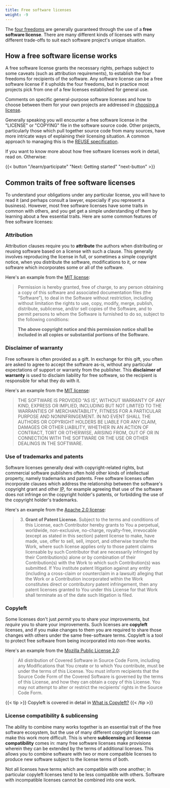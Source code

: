 ```yaml
---
title: Free software licenses
weight: -9
---
```


The [four freedoms](/learn/four-freedoms/) are generally guaranteed through the
use of a **free software license**. There are many different kinds of licenses
with many different trade-offs to suit each software project's unique situation.

## How a free software license works

A free software license grants the necessary rights, perhaps subject to
some caveats (such as attribution requirements), to establish the four freedoms
for recipients of the software. Any software license can be a free software
license if it upholds the four freedoms, but in practice most projects pick from
one of a few licenses established for general use.

Comments on specific general-purpose software licenses and how to choose between
them for your own projects are addressed in
[choosing a license](/learn/participate/choose-a-license/).

Generally speaking you will encounter a free software license in the "LICENSE"
or "COPYING" file in the software source code. Other projects, particularly
those which pull together source code from many sources, have more intricate
ways of explaining their licensing situation. A common approach to managing this
is the [REUSE specification][0].

[0]: https://reuse.software/

If you want to know more about how free software licenses work in detail, read
on. Otherwise:

{{< button "/learn/participate" "Next: Getting started" "next-button" >}}

## Common traits of free software licenses

To understand your obligations under any particular license, you will have to
read it (and perhaps consult a lawyer, especially if you represent a business).
However, most free software licenses have some traits in common with others, and
you get get a simple understanding of them by learning about a few essential
traits. Here are some common features of free software licenses:

### Attribution

Attribution clauses require you to **attribute** the authors when distributing
or reusing software based on a license with such a clause. This generally
involves reproducing the license in full, or sometimes a simple copyright
notice, when you distribute the software, modifications to it, or new software
which incorporates some or all of the software.

Here's an example from the [MIT license]:

> Permission is hereby granted, free of charge, to any person obtaining a copy of
> this software and associated documentation files (the “Software”), to deal in
> the Software without restriction, including without limitation the rights to
> use, copy, modify, merge, publish, distribute, sublicense, and/or sell copies of
> the Software, and to permit persons to whom the Software is furnished to do so,
> subject to the following conditions:
> 
> <strong style="color: var(--theme)">The above copyright notice and this permission
> notice shall be included in all copies or substantial portions of the
> Software.</strong>

[MIT license]: https://mit-license.org

### Disclaimer of warranty

Free software is often provided as a gift. In exchange for this gift, you often
are asked to agree to accept the software as-is, without any particular
expectations of support or warranty from the publisher. This **disclaimer of
warranty** is used to disclaim liability for free software, so the recipient is
responsible for what they do with it.

Here's an example from the [MIT license]:

> THE SOFTWARE IS PROVIDED “AS IS”, WITHOUT WARRANTY OF ANY KIND, EXPRESS OR
> IMPLIED, INCLUDING BUT NOT LIMITED TO THE WARRANTIES OF MERCHANTABILITY,
> FITNESS FOR A PARTICULAR PURPOSE AND NONINFRINGEMENT. IN NO EVENT SHALL THE
> AUTHORS OR COPYRIGHT HOLDERS BE LIABLE FOR ANY CLAIM, DAMAGES OR OTHER
> LIABILITY, WHETHER IN AN ACTION OF CONTRACT, TORT OR OTHERWISE, ARISING FROM,
> OUT OF OR IN CONNECTION WITH THE SOFTWARE OR THE USE OR OTHER DEALINGS IN THE
> SOFTWARE.

### Use of trademarks and patents

Software licenses generally deal with copyright-related rights, but commercial
software publishers often hold other kinds of intellectual property, namely
trademarks and patents. Free software licenses often incorporate clauses which
address the relationship between the software's copyright grant and other <abbr
title="Intellectual Property">IP</abbr>, for example agreeing that use of the
software does not infringe on the copyright holder's patents, or forbidding the
use of the copyright holder's trademarks.

Here's an example from the [Apache 2.0 license]:

> 3. **Grant of Patent License.** Subject to the terms and conditions of this
>    License, each Contributor hereby grants to You a perpetual, worldwide,
>    non-exclusive, no-charge, royalty-free, irrevocable (except as stated in
>    this section) patent license to make, have made, use, offer to sell, sell,
>    import, and otherwise transfer the Work, where such license applies only to
>    those patent claims licensable by such Contributor that are necessarily
>    infringed by their Contribution(s) alone or by combination of their
>    Contribution(s) with the Work to which such Contribution(s) was submitted.
>    If You institute patent litigation against any entity (including a
>    cross-claim or counterclaim in a lawsuit) alleging that the Work or a
>    Contribution incorporated within the Work constitutes direct or
>    contributory patent infringement, then any patent licenses granted to You
>    under this License for that Work shall terminate as of the date such
>    litigation is filed.

[Apache 2.0 license]: https://www.apache.org/licenses/LICENSE-2.0.html

### Copyleft

Some licenses don't just *permit* you to share your improvements, but *require*
you to share your improvements. Such licenses are **copyleft** licenses, and if
you make changes to them you are required to share those changes with others
under the same free-software terms. Copyleft is a tool to protect free software
from being incorporated into non-free works.

Here's an example from the [Mozilla Public License 2.0]:

> All distribution of Covered Software in Source Code Form, including any
> Modifications that You create or to which You contribute, must be under the
> terms of this License. You must inform recipients that the Source Code Form of
> the Covered Software is governed by the terms of this License, and how they
> can obtain a copy of this License. You may not attempt to alter or restrict
> the recipients’ rights in the Source Code Form.

[Mozilla Public License 2.0]: https://www.mozilla.org/en-US/MPL/2.0/

{{< tip >}}
Copyleft is covered in detail in [What is Copyleft?](/learn/copyleft)
{{< /tip >}}

### License compatibility & sublicensing

The ability to combine many works together is an essential trait of the free
software ecosystem, but the use of many different copyright licenses can make
this work more difficult. This is where **sublicensing** and **license
compatibility** comes in: many free software licenses make provisions wherein
they can be extended by the terms of additional licenses. This allows you to
combine software with two or more compatible licenses to produce new software
subject to the license terms of both.

Not all licenses have terms which are compatible with one another; in particular
copyleft licenses tend to be less compatible with others. Software with
incompatible licenses cannot be combined into one work.

